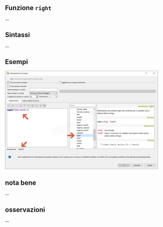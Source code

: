 ## Funzione `right`

--

## Sintassi

--

## Esempi

<img src="/img/stringhe_di_testo/right/right1.png">

## nota bene

--

## osservazioni

--